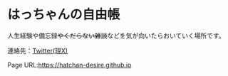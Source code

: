 # はっちゃんの自由帳

人生経験や備忘録~~やくだらない雑談~~などを気が向いたらおいていく場所です。

連絡先：[Twitter(現X)](https://x.com/obukun_quality?s=20)

Page URL:<https://hatchan-desire.github.io>
